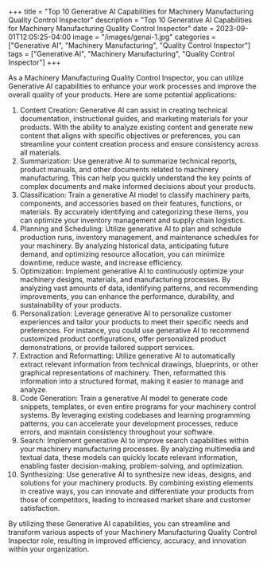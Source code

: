 +++
title = "Top 10 Generative AI Capabilities for Machinery Manufacturing Quality Control Inspector"
description = "Top 10 Generative AI Capabilities for Machinery Manufacturing Quality Control Inspector"
date = 2023-09-01T12:05:25-04:00
image = "/images/genai-1.jpg"
categories = ["Generative AI", "Machinery Manufacturing", "Quality Control Inspector"]
tags = ["Generative AI", "Machinery Manufacturing", "Quality Control Inspector"]
+++

As a Machinery Manufacturing Quality Control Inspector, you can utilize Generative AI capabilities to enhance your work processes and improve the overall quality of your products. Here are some potential applications:

1. Content Creation: Generative AI can assist in creating technical documentation, instructional guides, and marketing materials for your products. With the ability to analyze existing content and generate new content that aligns with specific objectives or preferences, you can streamline your content creation process and ensure consistency across all materials.
2. Summarization: Use generative AI to summarize technical reports, product manuals, and other documents related to machinery manufacturing. This can help you quickly understand the key points of complex documents and make informed decisions about your products.
3. Classification: Train a generative AI model to classify machinery parts, components, and accessories based on their features, functions, or materials. By accurately identifying and categorizing these items, you can optimize your inventory management and supply chain logistics.
4. Planning and Scheduling: Utilize generative AI to plan and schedule production runs, inventory management, and maintenance schedules for your machinery. By analyzing historical data, anticipating future demand, and optimizing resource allocation, you can minimize downtime, reduce waste, and increase efficiency.
5. Optimization: Implement generative AI to continuously optimize your machinery designs, materials, and manufacturing processes. By analyzing vast amounts of data, identifying patterns, and recommending improvements, you can enhance the performance, durability, and sustainability of your products.
6. Personalization: Leverage generative AI to personalize customer experiences and tailor your products to meet their specific needs and preferences. For instance, you could use generative AI to recommend customized product configurations, offer personalized product demonstrations, or provide tailored support services.
7. Extraction and Reformatting: Utilize generative AI to automatically extract relevant information from technical drawings, blueprints, or other graphical representations of machinery. Then, reformatted this information into a structured format, making it easier to manage and analyze.
8. Code Generation: Train a generative AI model to generate code snippets, templates, or even entire programs for your machinery control systems. By leveraging existing codebases and learning programming patterns, you can accelerate your development processes, reduce errors, and maintain consistency throughout your software.
9. Search: Implement generative AI to improve search capabilities within your machinery manufacturing processes. By analyzing multimedia and textual data, these models can quickly locate relevant information, enabling faster decision-making, problem-solving, and optimization.
10. Synthesizing: Use generative AI to synthesize new ideas, designs, and solutions for your machinery products. By combining existing elements in creative ways, you can innovate and differentiate your products from those of competitors, leading to increased market share and customer satisfaction.

By utilizing these Generative AI capabilities, you can streamline and transform various aspects of your Machinery Manufacturing Quality Control Inspector role, resulting in improved efficiency, accuracy, and innovation within your organization.